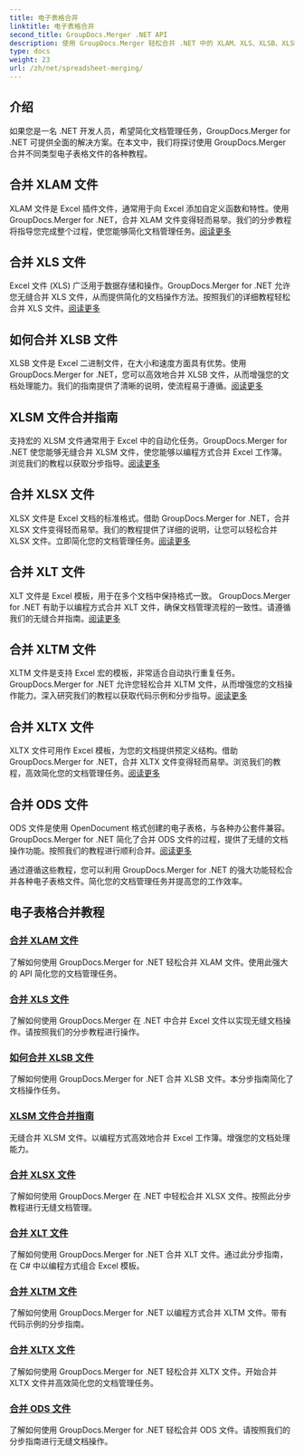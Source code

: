 ```yaml
---
title: 电子表格合并
linktitle: 电子表格合并
second_title: GroupDocs.Merger .NET API
description: 使用 GroupDocs.Merger 轻松合并 .NET 中的 XLAM、XLS、XLSB、XLSM、XLSX、XLT、XLTM、XLTX 和 ODS 文件。简化文档管理任务。
type: docs
weight: 23
url: /zh/net/spreadsheet-merging/
---
```


## 介绍

如果您是一名 .NET 开发人员，希望简化文档管理任务，GroupDocs.Merger for .NET 可提供全面的解决方案。在本文中，我们将探讨使用 GroupDocs.Merger 合并不同类型电子表格文件的各种教程。

## 合并 XLAM 文件
XLAM 文件是 Excel 插件文件，通常用于向 Excel 添加自定义函数和特性。使用 GroupDocs.Merger for .NET，合并 XLAM 文件变得轻而易举。我们的分步教程将指导您完成整个过程，使您能够简化文档管理任务。[阅读更多](./merge-xlam-files/)

## 合并 XLS 文件
Excel 文件 (XLS) 广泛用于数据存储和操作。GroupDocs.Merger for .NET 允许您无缝合并 XLS 文件，从而提供简化的文档操作方法。按照我们的详细教程轻松合并 XLS 文件。[阅读更多](./merging-xls-files/)

## 如何合并 XLSB 文件
XLSB 文件是 Excel 二进制文件，在大小和速度方面具有优势。使用 GroupDocs.Merger for .NET，您可以高效地合并 XLSB 文件，从而增强您的文档处理能力。我们的指南提供了清晰的说明，使流程易于遵循。[阅读更多](./how-to-merge-xlsb-files/)

## XLSM 文件合并指南
支持宏的 XLSM 文件通常用于 Excel 中的自动化任务。GroupDocs.Merger for .NET 使您能够无缝合并 XLSM 文件，使您能够以编程方式合并 Excel 工作簿。浏览我们的教程以获取分步指导。[阅读更多](./guide-merging-xlsm-files/)

## 合并 XLSX 文件
XLSX 文件是 Excel 文档的标准格式。借助 GroupDocs.Merger for .NET，合并 XLSX 文件变得轻而易举。我们的教程提供了详细的说明，让您可以轻松合并 XLSX 文件。立即简化您的文档管理任务。[阅读更多](./merging-xlsx-files/)

## 合并 XLT 文件
XLT 文件是 Excel 模板，用于在多个文档中保持格式一致。 GroupDocs.Merger for .NET 有助于以编程方式合并 XLT 文件，确保文档管理流程的一致性。请遵循我们的无缝合并指南。[阅读更多](./merge-xlt-files/)

## 合并 XLTM 文件
XLTM 文件是支持 Excel 宏的模板，非常适合自动执行重复任务。 GroupDocs.Merger for .NET 允许您轻松合并 XLTM 文件，从而增强您的文档操作能力。深入研究我们的教程以获取代码示例和分步指导。[阅读更多](./merging-xltm-files/)

## 合并 XLTX 文件
XLTX 文件可用作 Excel 模板，为您的文档提供预定义结构。借助 GroupDocs.Merger for .NET，合并 XLTX 文件变得轻而易举。浏览我们的教程，高效简化您的文档管理任务。[阅读更多](./merge-xltx-files/)

## 合并 ODS 文件
ODS 文件是使用 OpenDocument 格式创建的电子表格，与各种办公套件兼容。GroupDocs.Merger for .NET 简化了合并 ODS 文件的过程，提供了无缝的文档操作功能。按照我们的教程进行顺利合并。[阅读更多](./merging-ods-files/)

通过遵循这些教程，您可以利用 GroupDocs.Merger for .NET 的强大功能轻松合并各种电子表格文件。简化您的文档管理任务并提高您的工作效率。
## 电子表格合并教程
### [合并 XLAM 文件](./merge-xlam-files/)
了解如何使用 GroupDocs.Merger for .NET 轻松合并 XLAM 文件。使用此强大的 API 简化您的文档管理任务。
### [合并 XLS 文件](./merging-xls-files/)
了解如何使用 GroupDocs.Merger 在 .NET 中合并 Excel 文件以实现无缝文档操作。请按照我们的分步教程进行操作。
### [如何合并 XLSB 文件](./how-to-merge-xlsb-files/)
了解如何使用 GroupDocs.Merger for .NET 合并 XLSB 文件。本分步指南简化了文档操作任务。
### [XLSM 文件合并指南](./guide-merging-xlsm-files/)
无缝合并 XLSM 文件。以编程方式高效地合并 Excel 工作簿。增强您的文档处理能力。
### [合并 XLSX 文件](./merging-xlsx-files/)
了解如何使用 GroupDocs.Merger 在 .NET 中轻松合并 XLSX 文件。按照此分步教程进行无缝文档管理。
### [合并 XLT 文件](./merge-xlt-files/)
了解如何使用 GroupDocs.Merger for .NET 合并 XLT 文件。通过此分步指南，在 C# 中以编程方式组合 Excel 模板。
### [合并 XLTM 文件](./merging-xltm-files/)
了解如何使用 GroupDocs.Merger for .NET 以编程方式合并 XLTM 文件。带有代码示例的分步指南。
### [合并 XLTX 文件](./merge-xltx-files/)
了解如何使用 GroupDocs.Merger for .NET 轻松合并 XLTX 文件。开始合并 XLTX 文件并高效简化您的文档管理任务。
### [合并 ODS 文件](./merging-ods-files/)
了解如何使用 GroupDocs.Merger for .NET 轻松合并 ODS 文件。请按照我们的分步指南进行无缝文档操作。